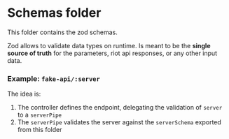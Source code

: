 # Schemas folder

This folder contains the zod schemas.

Zod allows to validate data types on runtime. Is meant to be the **single source of truth** for the parameters, riot api responses, or any other input data.

### Example: `fake-api/:server`

The idea is:

1. The controller defines the endpoint, delegating the validation of `server` to a `serverPipe`
2. The `serverPipe` validates the server against the `serverSchema` exported from this folder
